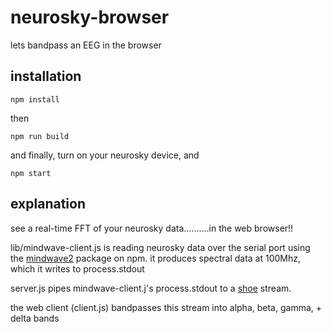 # neurosky-browser

lets bandpass an EEG in the browser

## installation

`npm install`

then

`npm run build`

and finally, turn on your neurosky device, and

`npm start`

## explanation

see a real-time FFT of your neurosky data..........in the web browser!!

lib/mindwave-client.js is reading neurosky data over the serial port using the [mindwave2](http://npmjs.com/package/mindwave2) package on npm. it produces spectral data at 100Mhz, which it writes to process.stdout

server.js pipes mindwave-client.j's process.stdout to a [shoe](http://npmjs.com/package/shoe) stream.

the web client (client.js) bandpasses this stream into alpha, beta, gamma, + delta bands


